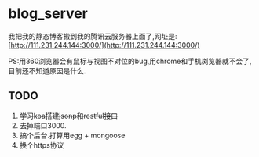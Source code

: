 # blog_server

我把我的静态博客搬到我的腾讯云服务器上面了,网址是:[http://111.231.244.144:3000/](http://111.231.244.144:3000/)

PS:用360浏览器会有鼠标与视图不对位的bug,用chrome和手机浏览器就不会了,目前还不知道原因是什么.


## TODO

1. ~~学习koa搭建jsonp和restful接口~~
1. 去掉端口3000.
2. 搞个后台.打算用egg + mongoose
3. 换个https协议
